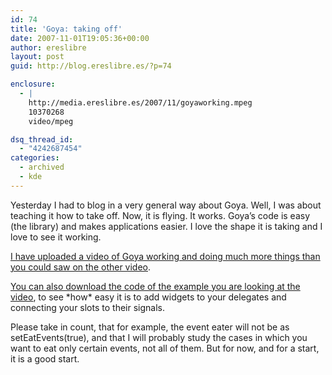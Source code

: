 ```yaml
---
id: 74
title: 'Goya: taking off'
date: 2007-11-01T19:05:36+00:00
author: ereslibre
layout: post
guid: http://blog.ereslibre.es/?p=74

enclosure:
  - |
    http://media.ereslibre.es/2007/11/goyaworking.mpeg
    10370268
    video/mpeg

dsq_thread_id:
  - "4242687454"
categories:
  - archived
  - kde
---
```

Yesterday I had to blog in a very general way about Goya. Well, I was about teaching it how to take off. Now, it is flying. It works. Goya&#8217;s code is easy (the library) and makes applications easier. I love the shape it is taking and I love to see it working.

<a href="http://media.ereslibre.es/2007/11/goyaworking.mpeg" target="_blank">I have uploaded a video of Goya working and doing much more things than you could saw on the other video</a>.

<a href="http://media.ereslibre.es/2007/11/goyatestmain.cpp" target="_blank">You can also download the code of the example you are looking at the video</a>, to see \*how\* easy it is to add widgets to your delegates and connecting your slots to their signals.

Please take in count, that for example, the event eater will not be as setEatEvents(true), and that I will probably study the cases in which you want to eat only certain events, not all of them. But for now, and for a start, it is a good start.
